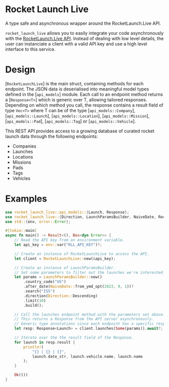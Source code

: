 # Rocket Launch Live

A type safe and asynchronous wrapper around the RocketLaunch.Live API.

`rocket_launch_live` allows you to easily integrate your code asynchronously with the
[RocketLaunch.Live API]. Instead of dealing with low level details, the user can instanciate a
client with a valid API key and use a high level interface to this service.

# Design

[`RocketLaunchLive`] is the main struct, containing methods for each endpoint. The JSON data is
deserialised into meaningful model types defined in the [`api_models`] module. Each call to an
endpoint method returns a [`Response<T>`] which is generic over T, allowing tailored responses.
Depending on which method you call, the response contains a result field of type `Vec<T>` where
T can be of the type [`api_models::Company`], [`api_models::Launch`], [`api_models::Location`],
[`api_models::Mission`], [`api_models::Pad`], [`api_models::Tag`] or [`api_models::Vehicle`].

This REST API provides access to a growing database of curated rocket launch data through the
following endpoints:

* Companies
* Launches
* Locations
* Missions
* Pads
* Tags
* Vehicles

# Examples

```rust
use rocket_launch_live::api_models::{Launch, Response};
use rocket_launch_live::{Direction, LaunchParamsBuilder, NaiveDate, RocketLaunchLive};
use std::{env, error::Error};

#[tokio::main]
async fn main() -> Result<(), Box<dyn Error>> {
    // Read the API key from an environment variable.
    let api_key = env::var("RLL_API_KEY")?;

    // Create an instance of RocketLaunchLive to access the API.
    let client = RocketLaunchLive::new(&api_key);

    // Create an instance of LaunchParamsBuilder.
    // Set some parameters to filter out the launches we're interested in.
    let params = LaunchParamsBuilder::new()
        .country_code("US")
        .after_date(NaiveDate::from_ymd_opt(2023, 9, 1))?
        .search("ISS")
        .direction(Direction::Descending)
        .limit(10)
        .build();

    // Call the launches endpoint method with the parameters set above.
    // This returns a Response from the API server asynchronously.
    // Generic type annotations since each endpoint has a specific response.
    let resp: Response<Launch> = client.launches(Some(params)).await?;

    // Iterate over the the result field of the Response.
    for launch in resp.result {
        println!(
            "{} | {} | {}",
            launch.date_str, launch.vehicle.name, launch.name
        );
    }

    Ok(())
}
```
[RocketLaunch.Live API]: https://www.rocketlaunch.live/api
